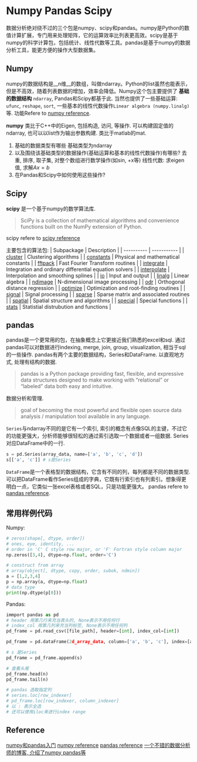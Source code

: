 # Numpy Pandas Scipy
数据分析绝对绕不过的三个包是numpy、scipy和pandas。numpy是Python的数值计算扩展，专门用来处理矩阵，它的运算效率比列表更高效。scipy是基于numpy的科学计算包，包括统计、线性代数等工具。pandas是基于numpy的数据分析工具，能更方便的操作大型数据集。

## Numpy
numpy的数据结构是__n维__的数组，叫做ndarray。Python的list虽然也能表示，但是不高效，随着列表数据的增加，效率会降低。Numpy这个包主要提供了 __基础的数据结构__ `ndarray`, Pandas和Scipy都基于此. 当然也提供了一些基础运算: `ufunc`, `reshape`, `sort`, 一些基本的线性代数操作`Linear algebra (numpy.linalg)`等. 功能Refere to [numpy reference](https://docs.scipy.org/doc/numpy/reference/index.html).

__numpy__ 类比于C++中的Eigen, 包括构造, 访问, 等操作. 可以构建固定值的ndarray, 也可以以list作为输出参数构建. 类比于matlab的mat.

1. 基础的数据类型有哪些
    基础类型为ndarray
2. 以及围绕该基础类型的数据操作(基础运算和基本的线性代数操作)有哪些?
    去重, 排序, 取子集, 对整个数组进行数学操作(如sin, +x等)
    线性代数: 求eigen值, 求解$Ax=b$
3. 在Pandas和Scipy中如何使用这些操作?

## Scipy
__scipy__ 是一个基于numpy的数学算法库.
> SciPy is a collection of mathematical algorithms and convenience functions built on the NumPy extension of Python.

scipy refere to [scipy reference](https://docs.scipy.org/doc/scipy/reference/tutorial/general.html)

主要包含的算法包:
| Subpackage | Description |
| ---------- | ----------- |
| [cluster](https://docs.scipy.org/doc/scipy/reference/cluster.html#module-scipy.cluster) | Clustering algorithms |
| [constants](https://docs.scipy.org/doc/scipy/reference/constants.html#module-scipy.constants) | Physical and mathematical constants |
| [fftpack](https://docs.scipy.org/doc/scipy/reference/fftpack.html#module-scipy.fftpack) | Fast Fourier Transform routines |
| [integrate](https://docs.scipy.org/doc/scipy/reference/integrate.html#module-scipy.integrate) | Integration and ordinary differential equation solvers |
| [interpolate](https://docs.scipy.org/doc/scipy/reference/integrate.html#module-scipy.integrate) | Interpolation and smoothing splines |
| [io](https://docs.scipy.org/doc/scipy/reference/io.html#module-scipy.io) | Input and output |
| [linalg](https://docs.scipy.org/doc/scipy/reference/linalg.html#module-scipy.linalg) | Linear algebra |
| [ndimage](https://docs.scipy.org/doc/scipy/reference/ndimage.html#module-scipy.ndimage) | N-dimensional image processing |
| [odr](https://docs.scipy.org/doc/scipy/reference/odr.html#module-scipy.odr) | Orthogonal distance regression |
| [optimize](https://docs.scipy.org/doc/scipy/reference/optimize.html#module-scipy.optimize) | Optimization and root-finding routines |
| [signal](https://docs.scipy.org/doc/scipy/reference/signal.html#module-scipy.signal) | Signal processing |
| [sparse](https://docs.scipy.org/doc/scipy/reference/sparse.html#module-scipy.sparse) | Sparse matrix and associated routines |
| [spatial](https://docs.scipy.org/doc/scipy/reference/spatial.html#module-scipy.spatial) | Spatial structure and algorithms |
| [special](https://docs.scipy.org/doc/scipy/reference/special.html#module-scipy.special) | Special functions |
| [stats](https://docs.scipy.org/doc/scipy/reference/stats.html#module-scipy.stats) | Statistial distrubution and functions |


## pandas
pandas是一个更常用的包，在抽象概念上它更接近我们熟悉的excel和sql. 通过pandas可以对数据进行indexing, merge, join, group, visualization, 相当于sql的一些操作. pandas有两个主要的数据结构，Series和DataFrame.
以直观地方式, 处理有结构的数据.
>pandas is a Python package providing fast, flexible, and expressive data structures designed to make working with “relational” or “labeled” data both easy and intuitive.

数据分析和管理.
> goal of becoming the most powerful and flexible open source data analysis / manipulation tool available in any language. 

`Series`与ndarray不同的是它有一个索引, 索引的概念有点像SQL的主键，不过它的功能更强大，分析师能够很轻松的通过索引选取一个数据或者一组数据. Series对应DataFrame中的一行.
```python
s = pd.Series(array_data, name=['a', 'b', 'c', 'd'])
s[['a', 'c']] # s是Series
```

`DataFrame`是一个表格型的数据结构，它含有不同的列，每列都是不同的数据类型. 可以把DataFrame看作Series组成的字典，它既有行索引也有列索引。想象得更明白一点，它类似一张excel表格或者SQL，只是功能更强大。
pandas refere to [pandas reference](https://pandas.pydata.org/pandas-docs/stable/reference/frame.html).

## 常用样例代码
Numpy:
```python
# zeros(shape[, dtype, order])
# ones, eye, identity, ...
# order in 'C' C style row major, or 'F' Fortran style column major
np.zeros([3,4], dtype=np.float, order='C')

# construct from array
# array(object[, dtype, copy, order, subok, ndmin])
a = [1,2,3,4]
p = np.array(a, dtype=np.float)
# data type
print(np.dtype(p[0]))
```

Pandas:
```python
immport pandas as pd
# header 用第几行来充当表头的, None表示不用任何行
# index_col 用第几列来充当列标签, None表示不用任何列
pd_frame = pd.read_csv([file_path], header=[int], index_col=[int])

pd_frame = pd.dataFrame(2d_array_data, column=['a', 'b', 'c'], index=[array] )

# s 是Series
pd_frame = pd_frame.append(s)

# 查看头尾
pd_frame.head(n)
pd_frame.tail(n)

# pandas 选取指定列
# series.loc[row_indexer]
# pd_frame.loc[row_indexer, column_indexer]
# 以 : 表示全选
# 还可以使用iloc来进行index range
```

## Reference
[numpy和pandas入门](https://zhuanlan.zhihu.com/p/27624814)
[numpy reference](https://docs.scipy.org/doc/numpy/reference/index.html)
[pandas reference](https://pandas.pydata.org/pandas-docs/stable/reference/frame.html)
[一个不错的数据分析师的博客, 介绍了numpy pandas等](https://ask.hellobi.com/blog/wangdawei/9160)